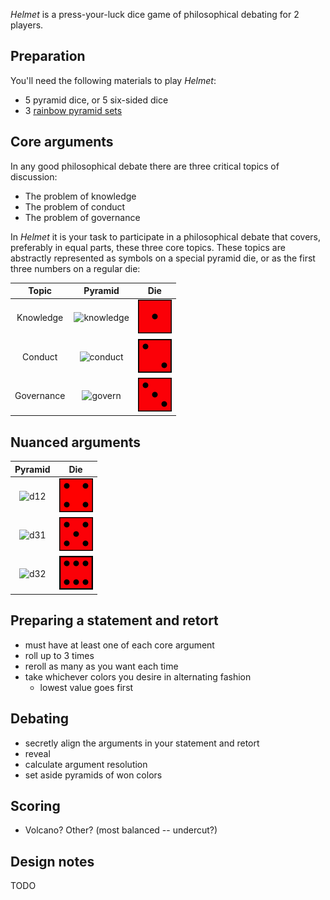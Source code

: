 *Helmet* is a press-your-luck dice game of philosophical debating for 2 players.

Preparation
-----------

You'll need the following materials to play *Helmet*:

 * 5 pyramid dice, or 5 six-sided dice
 * 3 [rainbow pyramid sets](http://www.looneylabs.com/looney-pyramids)

Core arguments
--------------

In any good philosophical debate there are three critical topics of discussion:
 * The problem of knowledge
 * The problem of conduct
 * The problem of governance

In *Helmet* it is your task to participate in a philosophical debate that covers, preferably in equal parts, these three core topics.  These topics are abstractly represented as symbols on a special pyramid die, or as the first three numbers on a regular die: 

 Topic | Pyramid | Die
 :---: | :---: | :---:
 Knowledge | ![knowledge](http://images.fogus.me/games/pyramid-games/images/pd-puppy.png) | ![knowledge6](http://raw.githubusercontent.com/fogus/spiel/master/pyramidenspiel/helmet/graphics/die1.png)
 Conduct | ![conduct](http://images.fogus.me/games/pyramid-games/images/pd-philosopher.png) | ![conduct6](http://raw.githubusercontent.com/fogus/spiel/master/pyramidenspiel/helmet/graphics/die2.png)
 Governance | ![govern](http://images.fogus.me/games/pyramid-games/images/pd-brute.png) | ![govern6](http://raw.githubusercontent.com/fogus/spiel/master/pyramidenspiel/helmet/graphics/die3.png)



Nuanced arguments 
-----------------

 Pyramid | Die
 :---: | :---:
 ![d12](http://images.fogus.me/games/pyramid-games/images/pd-minotaur.png) | ![d4](http://raw.githubusercontent.com/fogus/spiel/master/pyramidenspiel/helmet/graphics/die4.png)
 ![d31](http://images.fogus.me/games/pyramid-games/images/pd-catoblepas.png) | ![d5](http://raw.githubusercontent.com/fogus/spiel/master/pyramidenspiel/helmet/graphics/die5.png)
 ![d32](http://images.fogus.me/games/pyramid-games/images/pd-juggernaut.png) | ![govern6](http://raw.githubusercontent.com/fogus/spiel/master/pyramidenspiel/helmet/graphics/die6.png)

Preparing a statement and retort
--------------------------------

 * must have at least one of each core argument
 * roll up to 3 times
 * reroll as many as you want each time
 * take whichever colors you desire in alternating fashion
   - lowest value goes first

Debating
--------

 * secretly align the arguments in your statement and retort
 * reveal
 * calculate argument resolution
 * set aside pyramids of won colors

Scoring
-------

 * Volcano? Other? (most balanced -- undercut?)

Design notes
------------

TODO

